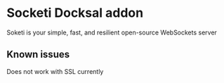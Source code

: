 # Socketi Docksal addon

Soketi is your simple, fast, and resilient open-source WebSockets server


## Known issues

Does not work with SSL currently
